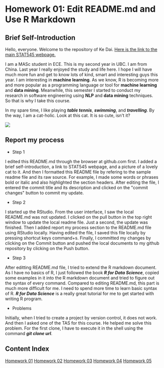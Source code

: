 # Homework 01: Edit README.md and Use R Markdown

## Brief Self-Introduction

Hello, everyone. Welcome to the repository of Ke Dai. <a href="http://stat545.com">Here is the link to the main STAT545 webpage. </a>

I am a MASc student in ECE. This is my second year in UBC. I am from China. Last year I really enjoyed the study and life here. I hope I will have much more fun and get to know lots of kind, smart and interesting guys this year. I am interesting in **machine learning**. As we know, R is becoming more and more popular as a programming language or tool for **machine learning** and **data mining**. Meanwhile, this semester I started to conduct my research in software engineering using **NLP** and **data mining** techniques. So that is why I take this course. 

In my spare time, I like playing ***table tennis***, ***swimming***, and ***travelling***. By the way, I am a cat-holic. Look at this cat. It is so cute, isn't it? 

![](https://media4.giphy.com/media/9uwnYUDw342pq/giphy.gif)

## Report my process
- Step 1

I edited this README.md through the browser at github.com first. I added a brief self-introduction, a link to STAT545 webpage, and a picture of a lovely cat to it. And then I formatted this README file by refering to the sample readme file  and its raw source. For example, I made some words or phrases bold or italic and 
also highlighted the section headers. After editing the file, I entered the commit title and its description and clicked on the "commit changes" button to commit my update.

- Step 2

I started up the RStudio. From the user interface, I saw the local README.md was not updated. I clicked on the pull button in the top right window to update the local readme file. Just a second, the update was finished. Then I added report my process section to the README.md file using RStudio locally. Having edited the file, I saved this file locally by pressing shortcut keys command+s. Finally, I committed my changes by clicking on the Commit button and pushed the local documents to my github repository by clicking on the Push button.

- Step 3

After editting README.md file, I tried to extend the R markdown document. As I have no basics of R, I just followed the book ***R for Data Science***, copied some examples in it into the R markdown document and tried to figure out the syntax of every command. Compared to editing README.md, this part is much more difficult for me. I need to spend more time to learn basic syntax of R. ***R for Data Science*** is a really great tutorial for me to get started with writing R program.

- Problems

Initially, when I tried to create a project by version control, it does not work. And then I asked one of the TAS for this course. He helped me solve this problem. For the first clone, I have to execute it in the shell using the command ***git clone url***.

## Content Index

[Homework 01](hw01_gapminder.md)
[Homework 02](hw02_explore-gapminder-and-use-dplyr.md)
[Homework 03](hw03_use-dplyr-to-manipulate-and-explore-data.md)
[Homework 04](hw04_tidy-data-and-joins.md)
[Homework 05](hw05_factor-and-figure-management.md)
